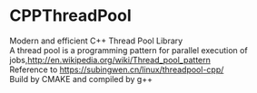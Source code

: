 # CPPThreadPool
Modern and efficient C++ Thread Pool Library  
A thread pool is a programming pattern for parallel execution of jobs,<http://en.wikipedia.org/wiki/Thread_pool_pattern>  
Reference to <https://subingwen.cn/linux/threadpool-cpp/>  
Build by CMAKE and compiled by g++  
